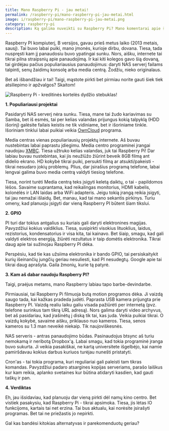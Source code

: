 ```yaml
---
title: Mano Raspberry Pi - jau metai!
permalink: /raspberry-pi/mano-raspberry-pi-jau-metai.html
image: i/raspberry-pi/mano-raspberry-pi-jau-metai.png
category: raspberry-pi
description: Ką galima nuveikti su Raspberry Pi? Mano komentarai apie šį įrenginį pasinaudojus juo metus. Kam jį galima panaudoti, kokie jo trūkumai ir privalumai.
---
```


Raspberry PI kompiuterį, B versijos, gavau prieš metus laiko (2013
metais, sausį). Tai buvo labai puiki, mano įmonės, kurioje dirbu,
dovana. Tiesa, tada nuspręsti kam jį panaudosiu buvo ypatingai sunku.
Nors, aišku, internete tai tikrai pilna straipsnių apie panaudojimą. Ir
kai kiti kolegos gavo šią dovaną, tai girdėjau pačius populiariausius
panaudojimus: daryti NAS serverį failams talpinti, senų žaidimų konsolę
arba media centrą. Žodžiu, nieko originalaus.

Bet aš išbandžiau ir tai! Taigi, mąstote pirkti bet pirmiau norite gauti
šiek tiek atsiliepimo ir apžvalgos? Skaitom!

![Raspberry Pi - kreditinės kortelės dydžio stebuklas!](/i/images/raspberry_pi_schema.png)

**1. Populiariausi projektai**

Pasidaryti NAS serverį nėra sunku. Tiesa, mane tai žudo kariavimas su
Samba, bet iš esmės, tai per kelias valandas prijungus kokią talpyklą
(HDD išorinį) galėsite failais keistis ne tik vidiniame, bet ir
išoriniame tinkle. Išoriniam tinklui labai puikiai veikia
[OwnCloud](http://owncloud.org/) programa.

Media centras vienas populiariausių projektų internete. Aš buvau
nustebintas labai paprastu įdiegimu. Media centro programinei įrangai
naudojau [XMBC](http://xbmc.org/). Tiesa užtruko kelias valandas, juk
tai Raspberry Pi! Dar labiau buvau nustebintas, kai jis neužlūžo žiūrint
beveik 8GB filmą ant didelio ekrano. HD kokybė tikrai puiki, persukti
filmą ar atsukti/pakeisti - tikrai nesudaro jokių problemų. Plius, dar
įsirašius programą telefone, labai lengvai galima buvo media centrą
valdyti tiesiog telefone.

Tiesa, norint turėti Media centrą teks įsigyti keletą daiktų, o tai -
papildomos lėšos. Savaime suprantama, kad reikalingas monitorius, HDMI
kabelis, kolonėlės ir LAN laidas arba WiFi adapteris. Jeigu tokią įrangą
reikia įsigyti, tai jau nemažai išlaidų. Bet, manau, kad tai mano
sekantis pirkinys. Turiu omeny, kad planuoju įsigyti dar vieną Raspberry
PI būtent šiam tikslui.

**2. GPIO**

PI turi dar tokius antgalius su kuriais gali daryti elektronines
magijas. Pavyzdžiui kokius valdiklius. Tiesa, susipirkti visokius
lituoklius, laidus, rezistorius, kondensatorius ir visa kita, tai
kainavo. Bet šiaip, smagu, kad gali valdyti elektros energiją, žiūrėti
rezultatus ir taip domėtis elektronika. Tikrai daug apie tai sužinojau
Raspberry PI dėka.

Perspėsiu, kad tie kas užsiima elektronika ir bando GPIO, tai
persiskaitykit kurių išeinančių jungčių geriau nesuliesti, kad PI
nesudegtų. Google apie tai tikrai daug aprašyta. Gaila žmonių, kurie tą
patyrė.

**3. Kam aš dabar naudoju Raspberry PI?**

Taigi, praėjus metams, mano Raspberry labiau tapo barbe-devindarbe.

Pirmiausiai, tai Raspberry Pi filmuoja butą motion programos dėka. Ji
vaizdą saugo tada, kai kažkas pradeda judėti. Paprasta USB kamera
prijungta prie Raspberry PI. Vaizdą realiu laiku galiu visada pažiūrėti
per internetą (pvz. telefone surinkus tam tikrą URL adresą). Nors galima
daryti video archyvus, bet aš pasidariau, kad įrašinėtų į diską tik tai,
kas juda. Veikia puikiai tikrai. O vaizdų kokybė, savaime aišku,
priklauso nuo kameros. Tiesa, senos kameros su 1.3 man neveikė niekaip.
Tik naujoviškesnės.

NAS serveris - antras panaudojimo būdas. Pasinaudojus btsync aš turiu
nemokamą ir neribotą Dropbox'ą. Labai smagu, kad tokia programinė įranga
buvo sukurta. Ji veikia pasakiškai, ne kartą universitete išgelbėjo, kai
namie pamiršdavau kokius darbus kuriuos turėjau nunešti pristatyti.

Cron'as - tai tokia programa, kuri reguliariai gali paleisti tam tikras
komandas. Pavyzdžiui padaro atsargines kopijas serveriams, parašo
laiškus kur kam reikia, aplanko svetaines kur būtina atidaryti kasdien,
kad gauti taškų ir pan.

**4. Verdiktas**

Eh, jau išsidaviau, kad planuoju dar vieną pirkti dėl namų kino centro.
Bet vistiek pasakysiu, kad Raspberry Pi - tikrai apsimoka. Tiesa, jis
lėtas IO funkcijoms, kartais tai net erzina. Tai bus aktualu, kai
norėsite įsirašyti programas. Bet tai ne priežastis jo nepirkti.

Gal kas bandėsi kitokias alternatyvas ir parekomenduotų geriau?
